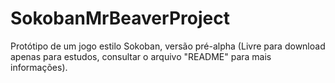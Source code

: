 # SokobanMrBeaverProject
Protótipo de um jogo estilo Sokoban, versão pré-alpha (Livre para download apenas para estudos, consultar o arquivo "README" para mais informações).
